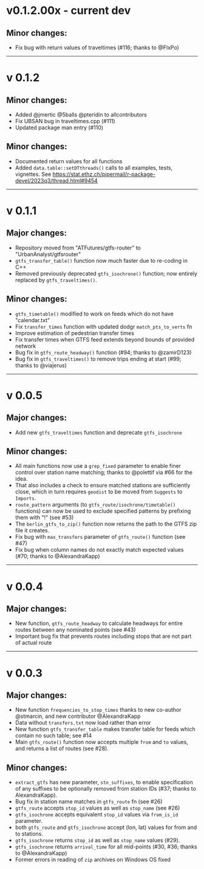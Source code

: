 # v0.1.2.00x - current dev

## Minor changes:

- Fix bug with return values of traveltimes (#116; thanks to @FlxPo)

---

# v 0.1.2

## Minor changes:

- Added @jmertic @5balls @pteridin to allcontributors
- Fix UBSAN bug in traveltimes.cpp (#111)
- Updated package man entry (#110)

## Minor changes:

- Documented return values for all functions
- Added `data.table::setDTthreads()` calls to all examples, tests, vignettes. See https://stat.ethz.ch/pipermail/r-package-devel/2023q3/thread.html#9454

---

# v 0.1.1

## Major changes:

- Repository moved from "ATFutures/gtfs-router" to "UrbanAnalyst/gtfsrouter"
- `gtfs_transfer_table()` function now much faster due to re-coding in C++
- Removed previously deprecated `gtfs_isochrone()` function; now entirely
  replaced by `gtfs_traveltimes()`.

## Minor changes:

- `gtfs_timetable()` modified to work on feeds which do not have "calendar.txt"
- Fix `transfer_times` function with updated dodgr `match_pts_to_verts` fn
- Improve estimation of pedestrian transfer times
- Fix transfer times when GTFS feed extends beyond bounds of provided network
- Bug fix in `gtfs_route_headway()` function (#94; thanks to @zamirD123)
- Bug fix in `gtfs_traveltimes()` to remove trips ending at start (#99; thanks to @viajerus)


---

# v 0.0.5

## Major changes:

- Add new `gtfs_traveltimes` function and deprecate `gtfs_isochrone`

## Minor changes:

- All main functions now use a `grep_fixed` parameter to enable finer control
  over station name matching; thanks to @polettif via #66 for the idea.
- That also includes a check to ensure matched stations are sufficiently close,
  which in turn requires `geodist` to be moved from `Suggests` to `Imports`.
- `route_pattern` arguments (to `gtfs_route/isochrone/timetable()` functions)
  can now be used to exclude specified patterns by prefixing them with "!" (see
  #53)
- The `berlin_gtfs_to_zip()` function now returns the path to the GTFS zip file
  it creates.
- Fix bug with `max_transfers` parameter of `gtfs_route()` function (see #47)
- Fix bug when column names do not exactly match expected values (#70; thanks
  to @AlexandraKapp)

---

# v 0.0.4

## Major changes:

- New function, `gtfs_route_headway` to calculate headways for entire routes
  between any nominated points (see #43)
- Important bug fix that prevents routes including stops that are not part of
  actual route


---

# v 0.0.3

## Major changes:

- New function `frequencies_to_stop_times` thanks to new co-author @stmarcin,
  and new contributor @AlexandraKapp
- Data without `transfers.txt` now load rather than error
- New function `gtfs_transfer_table` makes transfer table for feeds which
  contain no such table; see #14
- Main `gtfs_route()` function now accepts multiple `from` and `to` values, and
  returns a list of routes (see #28).

## Minor changes:

- `extract_gtfs` has new parameter, `stn_suffixes`, to enable specification of
  any suffixes to be optionally removed from station IDs (#37; thanks to
  AlexandraKapp).
- Bug fix in station name matches in `gtfs_route` fn (see #26)
- `gtfs_route` accepts `stop_id` values as well as `stop_name` (see #26)
- `gtfs_isochrone` accepts equivalent `stop_id` values via `from_is_id` parameter.
- both `gtfs_route` and `gtfs_isochrone` accept (lon, lat) values for from and
  to stations.
- `gtfs_isochrone` returns `stop_id` as well as `stop_name` values (#29).
- `gtfs_isochrone` returns `arrival_time` for all mid-points (#30, #36; thanks to @AlexandraKapp)
- Former errors in reading of `zip` archives on Windows OS fixed
